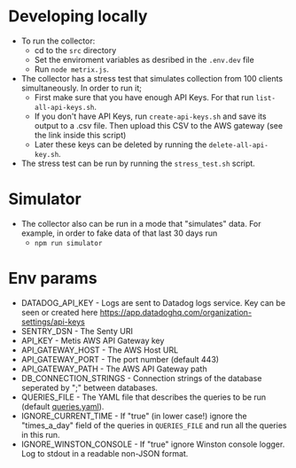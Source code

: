 Developing locally
==================

- To run the collector:
  * cd to the `src` directory
  * Set the enviroment variables as desribed in the `.env.dev` file
  * Run `node metrix.js`.
- The collector has a stress test that simulates collection from 100 clients simultaneously. In order to run it;
  * First make sure that you have enough API Keys. For that run `list-all-api-keys.sh`.
  * If you don't have API Keys, run `create-api-keys.sh` and save its output to a .csv file. Then upload this CSV to the AWS gateway (see the link inside this script)
  * Later these keys can be deleted by running the `delete-all-api-key.sh`.
- The stress test can be run by running the `stress_test.sh` script.

Simulator
==================
- The collector also can be run in a mode that "simulates" data. For example, in order to fake data of that last 30 days run
  * `npm run simulator`

Env params
==================
- DATADOG_API_KEY - Logs are sent to Datadog logs service. Key can be seen or created here https://app.datadoghq.com/organization-settings/api-keys
- SENTRY_DSN - The Senty URI
- API_KEY - Metis AWS API Gateway key
- API_GATEWAY_HOST - The AWS Host URL
- API_GATEWAY_PORT - The port number (default 443)
- API_GATEWAY_PATH - The AWS API Gateway path
- DB_CONNECTION_STRINGS - Connection strings of the database seperated by ";" between databases.
- QUERIES_FILE - The YAML file that describes the queries to be run (default [queries.yaml](src/queries.yaml)).
- IGNORE_CURRENT_TIME - If "true" (in lower case!) ignore the "times_a_day" field of the queries in `QUERIES_FILE` and run all the queries in this run.
- IGNORE_WINSTON_CONSOLE - If "true" ignore Winston console logger. Log to stdout in a readable non-JSON format.
